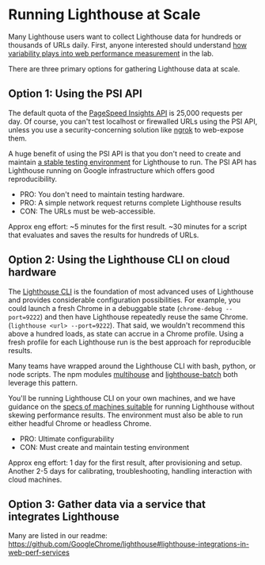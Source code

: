 
# Running Lighthouse at Scale

Many Lighthouse users want to collect Lighthouse data for hundreds or thousands of URLs daily. First, anyone interested should understand [how variability plays into web performance measurement](./variability.md) in the lab.

There are three primary options for gathering Lighthouse data at scale.

## Option 1: Using the PSI API

The default quota of the [PageSpeed Insights API](https://developers.google.com/speed/docs/insights/v5/get-started) is 25,000 requests per day. Of course, you can't test localhost or firewalled URLs using the PSI API, unless you use a security-concerning solution like [ngrok](https://ngrok.com/) to web-expose them.

A huge benefit of using the PSI API is that you don't need to create and maintain [a stable testing environment](./variability.md#run-on-adequate-hardware) for Lighthouse to run.  The PSI API has Lighthouse running on Google infrastructure which offers good reproducibility.

* PRO: You don't need to maintain testing hardware.
* PRO: A simple network request returns complete Lighthouse results
* CON: The URLs must be web-accessible.

Approx eng effort: ~5 minutes for the first result. ~30 minutes for a script that evaluates and saves the results for hundreds of URLs.

## Option 2: Using the Lighthouse CLI on cloud hardware

The [Lighthouse CLI](https://github.com/GoogleChrome/lighthouse#using-the-node-cli) is the foundation of most advanced uses of Lighthouse and provides considerable configuration possibilities. For example, you could launch a fresh Chrome in a debuggable state (`chrome-debug --port=9222`) and then have Lighthouse repeatedly reuse the same Chrome. (`lighthouse <url> --port=9222`). That said, we wouldn't recommend this above a hundred loads, as state can accrue in a Chrome profile. Using a fresh profile for each Lighthouse run is the best approach for reproducible results.

Many teams have wrapped around the Lighthouse CLI with bash, python, or node scripts. The npm modules [multihouse](https://github.com/samdutton/multihouse) and [lighthouse-batch](https://www.npmjs.com/package/lighthouse-batch) both leverage this pattern.

You'll be running Lighthouse CLI on your own machines, and we have guidance on the [specs of machines suitable](./variability.md#run-on-adequate-hardware) for running Lighthouse without skewing performance results. The environment must also be able to run either headful Chrome or headless Chrome.

* PRO: Ultimate configurability
* CON: Must create and maintain testing environment

Approx eng effort: 1 day for the first result, after provisioning and setup. Another 2-5 days for calibrating, troubleshooting, handling interaction with cloud machines.

## Option 3: Gather data via a service that integrates Lighthouse

Many are listed in our readme: https://github.com/GoogleChrome/lighthouse#lighthouse-integrations-in-web-perf-services
